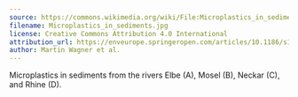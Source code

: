 ```yaml
---
source: https://commons.wikimedia.org/wiki/File:Microplastics_in_sediments.jpg
filename: Microplastics_in_sediments.jpg
license: Creative Commons Attribution 4.0 International
attribution_url: https://enveurope.springeropen.com/articles/10.1186/s12302-014-0012-7
author: Martin Wagner et al.
---
```

Microplastics in sediments from the rivers Elbe (A), Mosel (B), Neckar (C), and Rhine (D).
